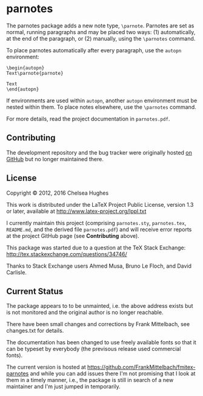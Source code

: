 parnotes
========

The parnotes package adds a new note type, `\parnote`. Parnotes are set as normal, running paragraphs and may be placed two ways: (1) automatically, at the end of the paragraph, or (2) manually, using the `\parnotes` command.

To place parnotes automatically after every paragraph, use the `autopn` environment:

    \begin{autopn}
    Text\parnote{parnote}
    
    Text
    \end{autopn}
    
If environments are used within `autopn`, another `autopn` environment must be nested within them. To place notes elsewhere, use the `\parnotes` command.

For more details, read the project documentation in `parnotes.pdf`.

Contributing
------------
The development repository and the bug tracker were originally hosted [on GitHub](https://github.com/chelh/LaTeX-parnotes) but no longer maintained there.

License
-------
Copyright &copy; 2012, 2016 Chelsea Hughes

This work is distributed under the LaTeX Project Public License, version 1.3 or later, available at http://www.latex-project.org/lppl.txt

I currently maintain this project (comprising `parnotes.sty`, `parnotes.tex`, `README.md`, and the derived file `parnotes.pdf`) and will receive error reports at the project GitHub page (see **Contributing** above).

This package was started due to a question at the TeX Stack Exchange: http://tex.stackexchange.com/questions/34746/

Thanks to Stack Exchange users Ahmed Musa, Bruno Le Floch, and David Carlisle.

Current Status
--------------

The package appears to to be unmainted, i.e. the above address exists
but is not monitored and the original author is no longer reachable.

There have been small changes and corrections by Frank Mittelbach, see
changes.txt for details.

The documentation has been changed to use freely available fonts so that it
can be typeset by everybody (the previsous release used commercial fonts).

The current version is hosted at
https://github.com/FrankMittelbach/fmitex-parnotes and while you can
add issues there I'm not promising that I look at them in a timely
manner, i.e., the package is still in search of a new maintainer and
I'm just jumped in temporarily.

